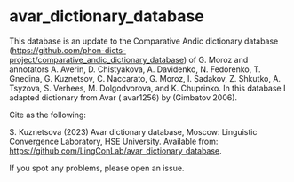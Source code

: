 # avar_dictionary_database

This database is an update to the Comparative Andic dictionary database (https://github.com/phon-dicts-project/comparative_andic_dictionary_database) of G. Moroz and annotators A. Averin, D. Chistyakova, A. Davidenko, N. Fedorenko, T. Gnedina, G. Kuznetsov, C. Naccarato, G. Moroz, I. Sadakov, Z. Shkutko, A. Tsyzova, S. Verhees, M. Dolgodvorova, and K. Chuprinko.
In this database I adapted dictionary from Avar (	avar1256) by (Gimbatov 2006).

Cite as the following:

S. Kuznetsova (2023) Avar dictionary database, Moscow: Linguistic Convergence Laboratory, HSE University. Available from: https://github.com/LingConLab/avar_dictionary_database.

If you spot any problems, please open an issue.
